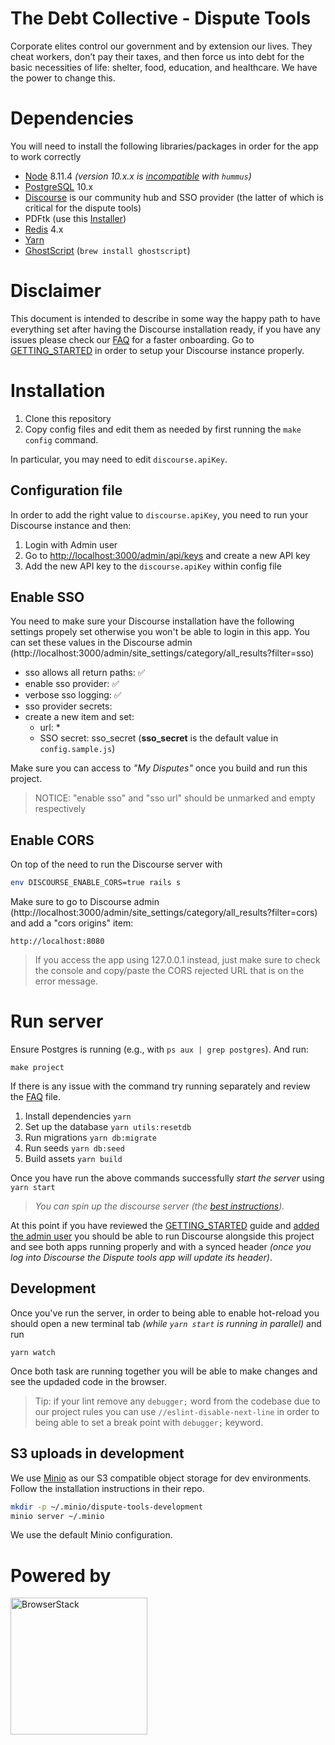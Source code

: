 # The Debt Collective - Dispute Tools

Corporate elites control our government and by extension our lives. They cheat workers, don’t pay their taxes, and then force us into debt for the basic necessities of life: shelter, food, education, and healthcare. We have the power to change this.

# Dependencies

You will need to install the following libraries/packages in order for
the app to work correctly

-   [Node](https://nodejs.org/) 8.11.4 _(version 10.x.x is [incompatible](http://pdfhummus.com/post/173608369726/hummusjs-1087) with `hummus`)_
-   [PostgreSQL](https://www.postgresql.org/) 10.x
-   [Discourse](https://github.com/discourse/discourse) is our community hub and SSO provider (the latter of which is critical for the dispute tools)
-   PDFtk (use this [Installer](https://www.pdflabs.com/tools/pdftk-the-pdf-toolkit/pdftk_server-2.02-mac_osx-10.11-setup.pkg))
-   [Redis](https://redis.io/) 4.x
-   [Yarn](https://yarnpkg.com/)
-   [GhostScript](https://www.ghostscript.com/) (`brew install ghostscript`)

# Disclaimer

This document is intended to describe in some way the happy path to have everything set after having the Discourse installation ready, if you have any issues please check our [FAQ](./FAQ.md) for a faster onboarding. Go to [GETTING_STARTED](./GETTING_STARTED.md) in order to setup your Discourse instance properly.

# Installation

1.  Clone this repository
2.  Copy config files and edit them as needed by first running the `make config` command.

In particular, you may need to edit `discourse.apiKey`.

## Configuration file

In order to add the right value to `discourse.apiKey`, you need to run your Discourse instance and then:

1.  Login with Admin user
1.  Go to [http://localhost:3000/admin/api/keys](http://localhost:3000/admin/api/keys) and create a new API key
1.  Add the new API key to the `discourse.apiKey` within config file

## Enable SSO

You need to make sure your Discourse installation have the following settings propely set otherwise you won't be able to login in this app. You can set these values in the Discourse admin (http://localhost:3000/admin/site_settings/category/all_results?filter=sso)

-   sso allows all return paths: ✅
-   enable sso provider: ✅
-   verbose sso logging: ✅
-   sso provider secrets:
-   create a new item and set:
    -   url: \*
    -   SSO secret: sso_secret (**sso_secret** is the default value in `config.sample.js`)

Make sure you can access to _"My Disputes"_ once you build and run this project.

> NOTICE: "enable sso" and "sso url" should be unmarked and empty respectively

## Enable CORS

On top of the need to run the Discourse server with

```bash
env DISCOURSE_ENABLE_CORS=true rails s
```

Make sure to go to Discourse admin (http://localhost:3000/admin/site_settings/category/all_results?filter=cors) and add a "cors origins" item:

```
http://localhost:8080
```

> If you access the app using 127.0.0.1 instead, just make sure to check the console and copy/paste the CORS rejected URL that is on the error message.

# Run server

Ensure Postgres is running (e.g., with `ps aux | grep postgres`). And run:

```
make project
```

If there is any issue with the command try running separately and review the [FAQ](./FAQ.md) file.

1.  Install dependencies `yarn`
1.  Set up the database `yarn utils:resetdb`
1.  Run migrations `yarn db:migrate`
1.  Run seeds `yarn db:seed`
1.  Build assets `yarn build`

Once you have run the above commands successfully _start the server_ using `yarn start`

> _You can spin up the discourse server (the [best
> instructions](https://github.com/discourse/discourse/blob/master/docs/DEVELOPER-ADVANCED.md))._

At this point if you have reviewed the [GETTING_STARTED](./GETTING_STARTED.md) guide and [added the admin user](./HOW_TO.md) you should be able to run Discourse alongside this project and see both apps running properly and with a synced header _(once you log into Discourse the Dispute tools app will update its header)_.

## Development

Once you've run the server, in order to being able to enable hot-reload you should open a new terminal tab _(while `yarn start` is running in parallel)_ and run

```
yarn watch
```

Once both task are running together you will be able to make changes and see the updaded code in the browser.

> Tip: if your lint remove any `debugger;` word from the codebase due to our project rules you can use `//eslint-disable-next-line` in order to being able to set a break point with `debugger;` keyword.

## S3 uploads in development

We use [Minio](https://github.com/minio/minio) as our S3 compatible object storage for dev environments. Follow the installation instructions in their repo.

```sh
mkdir -p ~/.minio/dispute-tools-development
minio server ~/.minio
```

We use the default Minio configuration.

# Powered by

[<img src="https://www.browserstack.com/images/layout/browserstack-logo-600x315.png" alt="BrowserStack" width="219"/>](http://browserstack.com/)

